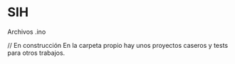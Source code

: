 # SIH
Archivos .ino


// En construcción
En la carpeta propio hay unos proyectos caseros y tests para otros trabajos.

